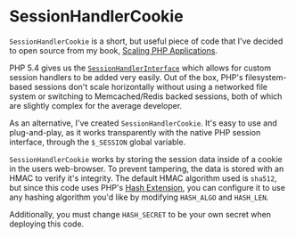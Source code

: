 SessionHandlerCookie
====================

`SessionHandlerCookie` is a short, but useful piece of code that I've decided to open source from my book, [Scaling PHP Applications](http://scalingphpbook.com).

PHP 5.4 gives us the [`SessionHandlerInterface`](http://php.net/manual/en/class.sessionhandlerinterface.php) which allows for custom session handlers to be added very easily. Out of the box, PHP's filesystem-based sessions don't scale horizontally without using a networked file system or switching to Memcached/Redis backed sessions, both of which are slightly complex for the average developer.

As an alternative, I've created `SessionHandlerCookie`. It's easy to use and plug-and-play, as it works transparently with the native PHP session interface, through the `$_SESSION` global variable.

`SessionHandlerCookie` works by storing the session data inside of a cookie in the users web-browser. To prevent tampering, the data is stored with an HMAC to verify it's integrity. The default HMAC algorithm used is `sha512`, but since this code uses PHP's [Hash Extension](http://php.net/manual/en/book.hash.php), you can configure it to use any hashing algorithm you'd like by modifying `HASH_ALGO` and `HASH_LEN`.

Additionally, you must change `HASH_SECRET` to be your own secret when deploying this code.